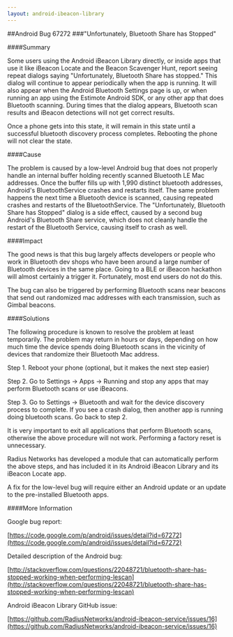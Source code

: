 ```yaml
---
layout: android-ibeacon-library
---
```


##Android Bug 67272
###"Unfortunately, Bluetooth Share has Stopped"

####Summary

Some users using the Android iBeacon Library directly, or inside apps that use it like iBeacon Locate and the Beacon Scavenger Hunt, report seeing repeat dialogs saying "Unfortunately, Bluetooth Share has stopped."
This dialog will continue to appear periodically when the app is running.  It will also appear when the Android Bluetooth Settings page is up, or when running an app using the
Estimote Android SDK, or any other app that does Bluetooth scanning.  During times that the dialog appears, Bluetooth scan results and iBeacon detections will
not get correct results.  

Once a phone gets into this state, it will remain in this state until a successful bluetooth discovery process completes.  Rebooting the phone will not clear the state.

####Cause

The problem is caused by a low-level Android bug that does not properly handle an internal buffer holding recently scanned Bluetooth LE Mac addresses.  Once the buffer fills up with 1,990 distinct bluetooth addresses, Android's 
BluetoothService crashes and restarts itself.  The same problem happens the next time a Bluetooth device is scanned, causing repeated crashes and restarts of the BluetoothService.
The "Unfortunately, Bluetooth Share has Stopped" dialog is a side effect, caused by a second bug Android's Bluetooth Share service, which does not cleanly handle the restart of the Bluetooth Service, causing itself to crash as well.

####Impact

The good news is that this bug largely affects developers or people who work in Bluetooth dev shops who have been around a large number of Bluetooth devices in the same place. Going to a BLE or iBeacon hackathon will almost certainly a trigger it. Fortunately, most end users do not do this.  

The bug can also be triggered by performing Bluetooth scans near beacons that send out randomized mac addresses with each transmission, such as Gimbal beacons.

####Solutions

The following procedure is known to resolve the problem at least temporarily.  The problem may return in hours or days, depending on how much time the device spends doing Bluetooth scans
in the vicinity of devices that randomize their Bluetooth Mac address.

Step 1. Reboot your phone (optional, but it makes the next step easier)

Step 2. Go to Settings -> Apps -> Running and stop any apps that may perform Bluetooth scans or use iBeacons.

Step 3. Go to Settings -> Bluetooth and wait for the device discovery process to complete.  If you see a crash dialog, then another app is running doing bluetooth scans.  Go back to step 2.

It is very important to exit all applications that perform Bluetooth scans, otherwise the above procedure will not work.  Performing a factory reset is unnecessary.

Radius Networks has developed a module that can automatically perform the above steps, and has included it in its Android iBeacon Library and its iBeacon Locate app. 

A fix for the low-level bug will require either an Android update or an update to the pre-installed Bluetooth apps.


####More Information

Google bug report: 

[https://code.google.com/p/android/issues/detail?id=67272](https://code.google.com/p/android/issues/detail?id=67272)

Detailed description of the Android bug:

[http://stackoverflow.com/questions/22048721/bluetooth-share-has-stopped-working-when-performing-lescan](http://stackoverflow.com/questions/22048721/bluetooth-share-has-stopped-working-when-performing-lescan) 

Android iBeacon Library GitHub issue:

[https://github.com/RadiusNetworks/android-ibeacon-service/issues/16](https://github.com/RadiusNetworks/android-ibeacon-service/issues/16)
